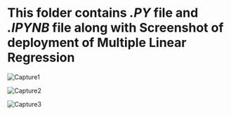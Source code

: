 # This folder contains *.PY* file and *.IPYNB* file along with Screenshot of deployment of Multiple Linear Regression

![Capture1](https://user-images.githubusercontent.com/58501537/210176019-e1dbbf74-f6db-4e9b-bdf5-68b1cc1a4861.PNG)

![Capture2](https://user-images.githubusercontent.com/58501537/210176024-41142bd9-cdde-425e-8906-24b135e51481.PNG)

![Capture3](https://user-images.githubusercontent.com/58501537/210176026-89539467-5709-43bb-8dab-57e5341899e2.PNG)
